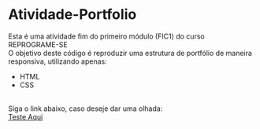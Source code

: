 # Atividade-Portfolio

Esta é uma atividade fim do primeiro módulo (FIC1) do curso REPROGRAME-SE <br>
O objetivo deste código é reproduzir uma estrutura de portfólio de maneira responsiva, utilizando apenas:
  - HTML
  - CSS
<br>
Siga o link abaixo, caso deseje dar uma olhada: <br>
<a href="https://kingkarpa.github.io/Atividade-Portfolio/">Teste Aqui</a>
